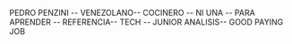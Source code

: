 PEDRO PENZINI -- VENEZOLANO-- COCINERO -- NI UNA -- PARA APRENDER -- REFERENCIA-- TECH -- JUNIOR ANALISIS-- GOOD PAYING JOB
